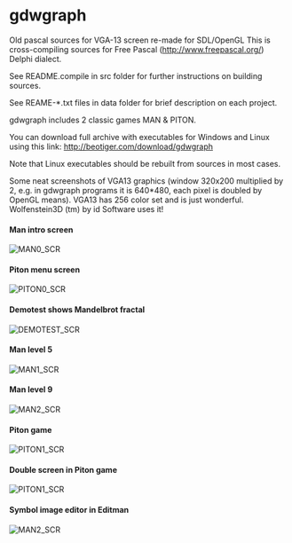 # gdwgraph

Old pascal sources for VGA-13 screen re-made for SDL/OpenGL
This is cross-compiling sources for Free Pascal (http://www.freepascal.org/) Delphi dialect.

See README.compile in src folder for further instructions on building sources.

See REAME-*.txt files in data folder for brief description on each project.

gdwgraph includes 2 classic games MAN & PITON.

You can download full archive with executables for Windows and Linux using this link:
http://beotiger.com/download/gdwgraph

Note that Linux executables should be rebuilt from sources in most cases.

Some neat screenshots of VGA13 graphics (window 320x200 multiplied by 2, e.g. in gdwgraph programs it is 640*480, each pixel is doubled by OpenGL means). VGA13 has 256 color set and is just wonderful. Wolfenstein3D (tm) by id Software uses it!


<p>
 <h4>Man intro screen</h4>
 <img src="http://beotiger.com/inc/scr/man0scr.jpg" alt="MAN0_SCR">
</p>
<p>
 <h4>Piton menu screen</h4>
 <img src="http://beotiger.com/inc/scr/piton0scr.jpg" alt="PITON0_SCR">
</p>
<p>
 <h4>Demotest shows Mandelbrot fractal</h4>
 <img src="http://beotiger.com/inc/scr/demotestscr.jpg" alt="DEMOTEST_SCR">
</p>

<p>
 <h4>Man level 5</h4>
 <img src="http://beotiger.com/inc/scr/man1scr.jpg" alt="MAN1_SCR">
</p>
<p>
 <h4>Man level 9</h4>
 <img src="http://beotiger.com/inc/scr/man2scr.jpg" alt="MAN2_SCR">
</p>

<p>
<h4>Piton game</h4>
 <img src="http://beotiger.com/inc/scr/piton1scr.jpg" alt="PITON1_SCR">
</p>

<p>
<h4>Double screen in Piton game</h4>
 <img src="http://beotiger.com/inc/scr/piton2scr.jpg" alt="PITON1_SCR">
</p>

<p>
 <h4>Symbol image editor in Editman</h4>
 <img src="http://beotiger.com/inc/scr/editman1scr.jpg" alt="MAN2_SCR">
</p>


